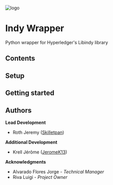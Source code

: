 ![logo](https://www.hyperledger.org/wp-content/uploads/2016/09/logo_hl_new.png)

#   Indy Wrapper

Python wrapper for Hyperledger's Libindy library

##  Contents


##  Setup


##  Getting started


##  Authors

**Lead Development**
*   Roth Jeremy ([Skilletpan](https://github.com/Skilletpan))

**Additional Development**
*   Krell Jérôme ([JeromeK13](https://github.com/JeromeK13))

**Acknowledgments**
*   Alvarado Flores Jorge - *Technical Manager*
*   Riva Luigi - *Project Owner*